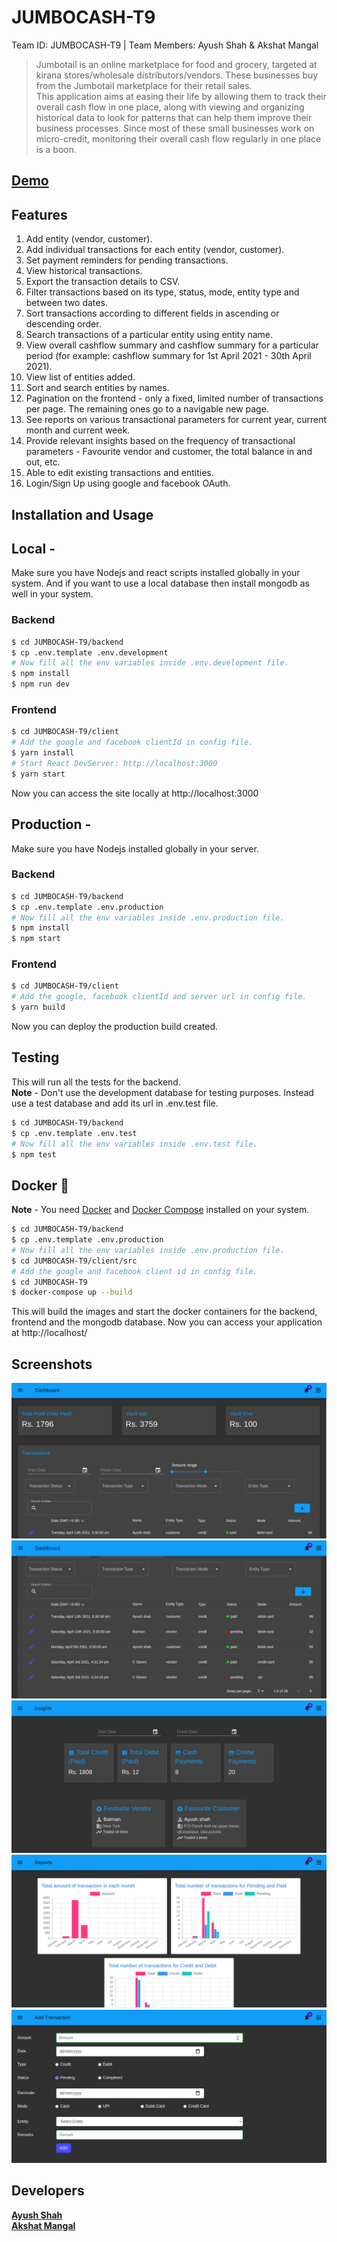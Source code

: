 # JUMBOCASH-T9

Team ID: JUMBOCASH-T9 | Team Members: Ayush Shah &amp; Akshat Mangal

> Jumbotail is an online marketplace for food and grocery, targeted at kirana stores/wholesale distributors/vendors. These businesses buy from the Jumbotail marketplace for their retail sales. \
> This application aims at easing their life by allowing them to track their overall cash flow in one place, along with viewing and organizing historical data to look for patterns that can help them improve their business processes. Since most of these small businesses work on micro-credit, monitoring their overall cash flow regularly in one place is a boon.
 
## [Demo](https://youtu.be/XOuo065e4FY)

## Features

1. Add entity (vendor, customer).
2. Add individual transactions for each entity (vendor, customer).
3. Set payment reminders for pending transactions.
4. View historical transactions.
5. Export the transaction details to CSV.
6. Filter transactions based on its type, status, mode, entity type and between two dates.
7. Sort transactions according to different fields in ascending or descending order.
8. Search transactions of a particular entity using entity name.
9. View overall cashflow summary and cashflow summary for a particular period (for example: cashflow summary for 1st April 2021 - 30th April 2021).
10. View list of entities added.
11. Sort and search entities by names.
12. Pagination on the frontend - only a fixed, limited number of transactions per page. The remaining ones go to a navigable new page.
13. See reports on various transactional parameters for current year, current month and current week.
14. Provide relevant insights based on the frequency of transactional parameters - Favourite vendor and customer, the total balance in and out, etc.
15. Able to edit existing transactions and entities.
16. Login/Sign Up using google and facebook OAuth.

## Installation and Usage

## Local -

Make sure you have Nodejs and react scripts installed globally in your system.
And if you want to use a local database then install mongodb as well in your system.

### Backend

```sh
$ cd JUMBOCASH-T9/backend
$ cp .env.template .env.development
# Now fill all the env variables inside .env.development file.
$ npm install
$ npm run dev
```

### Frontend

```sh
$ cd JUMBOCASH-T9/client
# Add the google and facebook clientId in config file.
$ yarn install
# Start React DevServer: http://localhost:3000
$ yarn start
```

Now you can access the site locally at http://localhost:3000

## Production -

Make sure you have Nodejs installed globally in your server.

### Backend

```sh
$ cd JUMBOCASH-T9/backend
$ cp .env.template .env.production
# Now fill all the env variables inside .env.production file.
$ npm install
$ npm start
```

### Frontend

```sh
$ cd JUMBOCASH-T9/client
# Add the google, facebook clientId and server url in config file.
$ yarn build
```

Now you can deploy the production build created.

## Testing

This will run all the tests for the backend. \
**Note** - Don't use the development database for testing purposes. Instead use a test database and add its url in .env.test file.

```sh
$ cd JUMBOCASH-T9/backend
$ cp .env.template .env.test
# Now fill all the env variables inside .env.test file.
$ npm test
```

## Docker :whale:

**Note** - You need [Docker](https://docs.docker.com/engine/install/) and [Docker Compose](https://docs.docker.com/compose/install/) installed on your system.

```sh
$ cd JUMBOCASH-T9/backend
$ cp .env.template .env.production
# Now fill all the env variables inside .env.production file.
$ cd JUMBOCASH-T9/client/src
# Add the google and facebook client id in config file.
$ cd JUMBOCASH-T9
$ docker-compose up --build
```

This will build the images and start the docker containers for the backend, frontend and the mongodb database.
Now you can access your application at http://localhost/

## Screenshots

![Dashboard](/screenshots/1.png)
![Dashboard](/screenshots/2.png)
![Dashboard](/screenshots/3.png)
![Dashboard](/screenshots/4.png)
![Dashboard](/screenshots/5.png)

## Developers

**[Ayush Shah](https://github.com/shahayush457)** \
**[Akshat Mangal](https://github.com/iamakshat01)**
